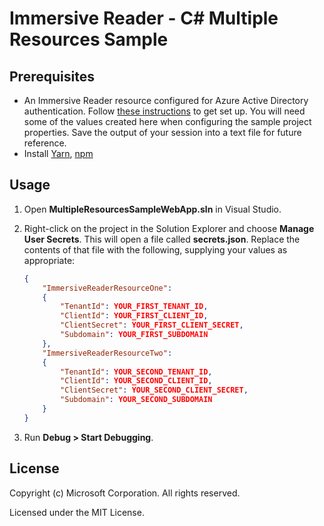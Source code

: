 ﻿# Immersive Reader - C# Multiple Resources Sample

## Prerequisites

* An Immersive Reader resource configured for Azure Active Directory authentication. Follow [these instructions](https://docs.microsoft.com/en-us/azure/applied-ai-services/immersive-reader/how-to-create-immersive-reader) to get set up. You will need some of the values created here when configuring the sample project properties. Save the output of your session into a text file for future reference.
* Install [Yarn](https://yarnpkg.com), [npm](https://npmjs.com)

## Usage

1. Open **MultipleResourcesSampleWebApp.sln** in Visual Studio.

1. Right-click on the project in the Solution Explorer and choose **Manage User Secrets**. This will open a file called **secrets.json**. Replace the contents of that file with the following, supplying your values as appropriate:

    ```json
    {
        "ImmersiveReaderResourceOne":
        {
            "TenantId": YOUR_FIRST_TENANT_ID,
            "ClientId": YOUR_FIRST_CLIENT_ID,
            "ClientSecret": YOUR_FIRST_CLIENT_SECRET,
            "Subdomain": YOUR_FIRST_SUBDOMAIN
        },
        "ImmersiveReaderResourceTwo":
        {
            "TenantId": YOUR_SECOND_TENANT_ID,
            "ClientId": YOUR_SECOND_CLIENT_ID,
            "ClientSecret": YOUR_SECOND_CLIENT_SECRET,
            "Subdomain": YOUR_SECOND_SUBDOMAIN
        }
    }
    ```

1. Run **Debug > Start Debugging**.

## License

Copyright (c) Microsoft Corporation. All rights reserved.

Licensed under the MIT License.
